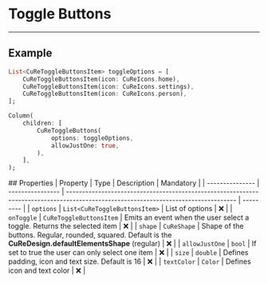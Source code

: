 # Toggle Buttons

---

## Example

```dart
List<CuReToggleButtonsItem> toggleOptions = [
    CuReToggleButtonsItem(icon: CuReIcons.home),
    CuReToggleButtonsItem(icon: CuReIcons.settings),
    CuReToggleButtonsItem(icon: CuReIcons.person),
];

Column(
    children: [
        CuReToggleButtons(
            options: toggleOptions,
            allowJustOne: true,
        ),
    ],
);
```

## Properties
| Property | Type | Description | Mandatory |
| --------------- | ---------------- | ----------------------------------------------------------------------------------------------------------------------------------- | --------- |
| `options` | `List<CuReToggleButtonsItem>` | List of options | ❌ |
| `onToggle` | `CuReToggleButtonsItem` | Emits an event when the user select a toggle. Returns the selected item | ❌ |
| `shape` | `CuReShape` | Shape of the buttons. Regular, rounded, squared. Default is the **CuReDesign.defaultElementsShape** (regular) | ❌ |
| `allowJustOne` | `bool` | If set to true the user can only select one item | ❌ |
| `size` | `double` | Defines padding, icon and text size. Default is 16 | ❌ |
| `textColor` | `Color` | Defines icon and text color | ❌ |
